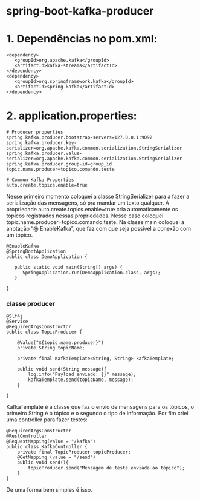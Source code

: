 # spring-boot-kafka-producer

# 1. Dependências no pom.xml:

```
<dependency>
   <groupId>org.apache.kafka</groupId>
   <artifactId>kafka-streams</artifactId>
</dependency>
<dependency>
   <groupId>org.springframework.kafka</groupId>
   <artifactId>spring-kafka</artifactId>
</dependency>
```

# 2. application.properties:

```
# Producer properties
spring.kafka.producer.bootstrap-servers=127.0.0.1:9092
spring.kafka.producer.key-serializer=org.apache.kafka.common.serialization.StringSerializer
spring.kafka.producer.value-serializer=org.apache.kafka.common.serialization.StringSerializer
spring.kafka.producer.group-id=group_id
topic.name.producer=topico.comando.teste

# Common Kafka Properties
auto.create.topics.enable=true
```
Nesse primeiro momento coloquei a classe StringSerializer para a fazer a serialização das mensagens, 
só pra mandar um texto qualquer.
A propriedade auto.create.topics.enable=true cria automaticamente os tópicos registrados nessas propriedades. 
Nesse caso coloquei topic.name.producer=topico.comando.teste.
Na classe main coloquei a anotação “@ EnableKafka”, que faz com que seja possível a conexão com um tópico.

```
@EnableKafka
@SpringBootApplication
public class DemoApplication {

   public static void main(String[] args) {
      SpringApplication.run(DemoApplication.class, args);
   }

}
```

### classe producer

```
@Slf4j
@Service
@RequiredArgsConstructor
public class TopicProducer {

    @Value("${topic.name.producer}")
    private String topicName;

    private final KafkaTemplate<String, String> kafkaTemplate;

    public void send(String message){
        log.info("Payload enviado: {}" message);
        kafkaTemplate.send(topicName, message);
    }

}
```

KafkaTemplate é a classe que faz o envio de mensagens para os tópicos, o primeiro String é o tópico e o segundo o tipo de informação.
Por fim criei uma controller para fazer testes:

```
@RequiredArgsConstructor
@RestController
@RequestMapping(value = "/kafka")
public class KafkaController {
    private final TopicProducer topicProducer;
    @GetMapping (value = "/send")
    public void send(){
        topicProducer.send("Mensagem de teste enviada ao tópico");
    }
}
```

De uma forma bem simples é isso.
